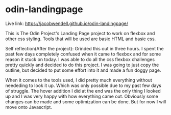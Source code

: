 # odin-landingpage

Live link: https://jacobwendell.github.io/odin-landingpage/

This is The Odin Project's Landing Page project to work on flexbox and other css styling.
Tools that will be used are basic HTML and basic css.  

Self reflection(After the project):
Grinded this out in three hours.  I spent the past few days completely confused when it came to flexbox and for some reason it stuck on today.
I was able to do all the css flexbox challenges pretty quickly and decided to do this project.
I was going to just copy the outline, but decided to put some effort into it and made a fun doggy page.  

When it comes to the tools used,  I did pretty much everything without neededing to look it up.  Which was only possible due to my past few days of struggle.
The hover addition I did at the end was the only thing I looked up and I was very happy with how everything came out.  Obviously some changes can be made and some optimization
can be done.  But for now I will move onto Javascript.  
